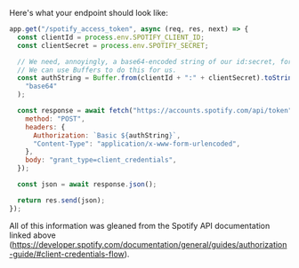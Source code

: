 Here's what your endpoint should look like:

```js
app.get("/spotify_access_token", async (req, res, next) => {
  const clientId = process.env.SPOTIFY_CLIENT_ID;
  const clientSecret = process.env.SPOTIFY_SECRET;

  // We need, annoyingly, a base64-encoded string of our id:secret, for spotify.
  // We can use Buffers to do this for us.
  const authString = Buffer.from(clientId + ":" + clientSecret).toString(
    "base64"
  );

  const response = await fetch("https://accounts.spotify.com/api/token", {
    method: "POST",
    headers: {
      Authorization: `Basic ${authString}`,
      "Content-Type": "application/x-www-form-urlencoded",
    },
    body: "grant_type=client_credentials",
  });

  const json = await response.json();

  return res.send(json);
});
```

All of this information was gleaned from the Spotify API documentation linked above (https://developer.spotify.com/documentation/general/guides/authorization-guide/#client-credentials-flow).
